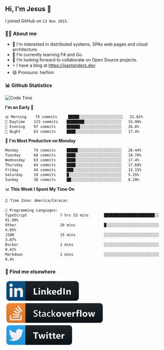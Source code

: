 ## Hi, I'm Jesus 👋

I joined GitHub on `13 Nov 2015`.

<!-- Talking about you -->

### 👨‍💻 About me

- 👦 I'm interested in distributed systems, SPAs web pages and cloud architecture.
- 🌱 I’m currently learning F# and Go.
- 👯 I’m looking forward to collaborate on Open Source projects.
- ⚡️ I have a blog at <https://jsantanders.dev>
- 😄 Pronouns: he/him

### 📊 Github Statistics

<!--START_SECTION:waka-->
![Code Time](http://img.shields.io/badge/Code%20Time-0%20secs-blue)

**I'm an Early 🐤** 

```text
🌞 Morning    79 commits     █████░░░░░░░░░░░░░░░░░░░░   21.82% 
🌆 Daytime    123 commits    ████████░░░░░░░░░░░░░░░░░   33.98% 
🌃 Evening    97 commits     ██████░░░░░░░░░░░░░░░░░░░   26.8% 
🌙 Night      63 commits     ████░░░░░░░░░░░░░░░░░░░░░   17.4%

```
📅 **I'm Most Productive on Monday** 

```text
Monday       74 commits     █████░░░░░░░░░░░░░░░░░░░░   20.44% 
Tuesday      68 commits     ████░░░░░░░░░░░░░░░░░░░░░   18.78% 
Wednesday    63 commits     ████░░░░░░░░░░░░░░░░░░░░░   17.4% 
Thursday     64 commits     ████░░░░░░░░░░░░░░░░░░░░░   17.68% 
Friday       44 commits     ███░░░░░░░░░░░░░░░░░░░░░░   12.15% 
Saturday     19 commits     █░░░░░░░░░░░░░░░░░░░░░░░░   5.25% 
Sunday       30 commits     ██░░░░░░░░░░░░░░░░░░░░░░░   8.29%

```


📊 **This Week I Spent My Time On** 

```text
⌚︎ Time Zone: America/Caracas

💬 Programming Languages: 
TypeScript               7 hrs 53 mins       ███████████████████████░░   91.99% 
Other                    20 mins             █░░░░░░░░░░░░░░░░░░░░░░░░   4.05% 
JSON                     15 mins             ░░░░░░░░░░░░░░░░░░░░░░░░░   3.07% 
Docker                   2 mins              ░░░░░░░░░░░░░░░░░░░░░░░░░   0.42% 
Markdown                 2 mins              ░░░░░░░░░░░░░░░░░░░░░░░░░   0.4%

```


<!--END_SECTION:waka-->

### 📢 Find me elsewhere

<p>
  <a target="_blank" href="https://linkedin.com/in/jsantanders">
    <img src="https://github.com/jsantanders/jsantanders/blob/master/img/linkedin.svg" alt="LinkedIn" style="vertical-align:top; margin:4px">
  </a>
  
  <a target="_blank" href="https://stackoverflow.com/users/7318331/jesus-santander">
    <img src="https://github.com/jsantanders/jsantanders/blob/master/img/stackoverflow.svg" alt="StackOverflow" style="vertical-align:top; margin:4px">
  </a>
  
  <a target="_blank" href="http://twitter.com/jsantanders">
    <img src="https://github.com/jsantanders/jsantanders/blob/master/img/twitter.svg" alt="Twitter" style="vertical-align:top; margin:4px">
  </a>
</p>
